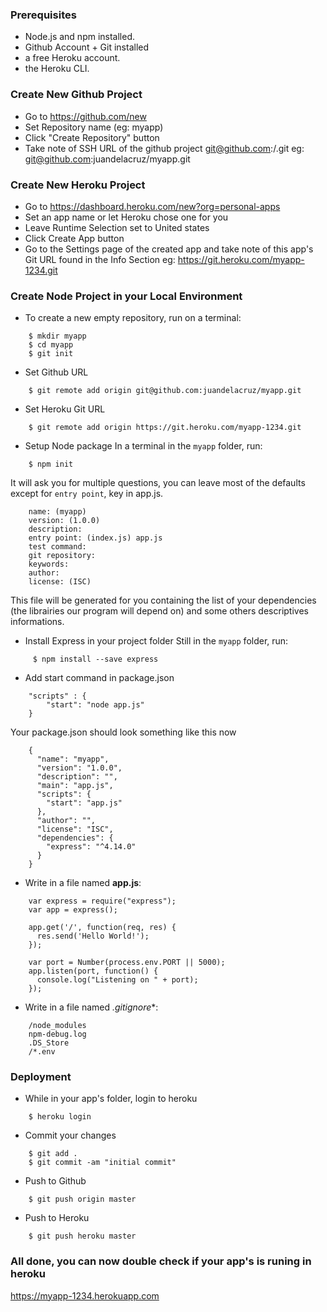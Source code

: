 ### Prerequisites
* Node.js and npm installed.
* Github Account + Git installed
* a free Heroku account.
* the Heroku CLI.

### Create New Github Project
* Go to https://github.com/new
* Set Repository name (eg: myapp)
* Click "Create Repository" button
* Take note of SSH URL of the github project git@github.com:<username>/<project-name>.git
   eg: git@github.com:juandelacruz/myapp.git

### Create New Heroku Project
* Go to https://dashboard.heroku.com/new?org=personal-apps
* Set an app name or let Heroku chose one for you
* Leave Runtime Selection set to United states
* Click Create App button
* Go to the Settings page of the created app and take note of this app's Git URL found in the Info Section
  eg: https://git.heroku.com/myapp-1234.git


### Create Node Project in your Local Environment

* To create a new empty repository, run on a terminal:

```
    $ mkdir myapp
    $ cd myapp
    $ git init
```
* Set Github URL

```
    $ git remote add origin git@github.com:juandelacruz/myapp.git
```
* Set Heroku Git URL

```
    $ git remote add origin https://git.heroku.com/myapp-1234.git
```

* Setup Node package
In a terminal in the `myapp` folder, run:

```
    $ npm init
```

It will ask you for multiple questions, you can leave most of the defaults except for `entry point`, key in app.js.
```
    name: (myapp)
    version: (1.0.0)
    description:
    entry point: (index.js) app.js
    test command:
    git repository:
    keywords:
    author:
    license: (ISC)
```
This file will be generated for you containing the list of your dependencies (the librairies our program will depend on) and some others descriptives informations.

* Install Express in your project folder
Still in the `myapp` folder, run:

```
     $ npm install --save express
```
* Add start command in package.json

```
    "scripts" : {
        "start": "node app.js"
    }
```
Your package.json should look something like this now

```
    {
      "name": "myapp",
      "version": "1.0.0",
      "description": "",
      "main": "app.js",
      "scripts": {
        "start": "app.js"
      },
      "author": "",
      "license": "ISC",
      "dependencies": {
        "express": "^4.14.0"
      }
    }
```

* Write in a file named **app.js**:

```
    var express = require("express");
    var app = express();

    app.get('/', function(req, res) {
      res.send('Hello World!');
    });

    var port = Number(process.env.PORT || 5000);
    app.listen(port, function() {
      console.log("Listening on " + port);
    });
```

* Write in a file named *.gitignore**:

```
    /node_modules
    npm-debug.log
    .DS_Store
    /*.env
```

### Deployment

* While in your app's folder, login to heroku

```
    $ heroku login
```
* Commit your changes

```
    $ git add .
    $ git commit -am "initial commit"
```
* Push to Github

```
    $ git push origin master
```
* Push to Heroku

```
    $ git push heroku master
```
### All done, you can now double check if your app's is runing in heroku
https://myapp-1234.herokuapp.com


